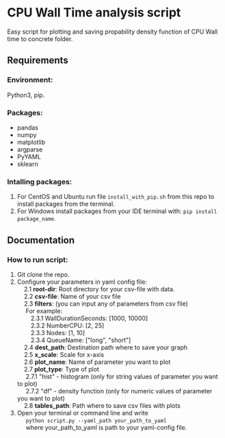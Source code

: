 # CPU Wall Time analysis script

Easy script for plotting and saving propability density function of CPU Wall time to concrete folder.

## Requirements
  ### Environment: 
  Python3, pip.
  ### Packages: 
  * pandas
  * numpy
  * matplotlib
  * argparse
  * PyYAML
  * sklearn
  ### Intalling packages:
  1. For CentOS and Ubuntu run file ```install_with_pip.sh``` from this repo to install packages from the terminal.
  2. For Windows install packages from your IDE terminal with: ```pip install package_name```.
  

## Documentation
  ### How to run script:<br/>
  1. Git clone the repo.<br/>
  2. Configure your parameters in yaml config file:<br/>
  &nbsp;&nbsp;&nbsp;&nbsp;2.1 **root-dir**: Root directory for your csv-file with data.<br/>
  &nbsp;&nbsp;&nbsp;&nbsp;2.2 **csv-file**: Name of your csv file<br/>
  &nbsp;&nbsp;&nbsp;&nbsp;2.3 **filters**: (you can input any of parameters from csv file) <br/>
  &nbsp;&nbsp;&nbsp;&nbsp; For example:<br/>
  &nbsp;&nbsp;&nbsp;&nbsp;&nbsp;&nbsp;&nbsp;&nbsp;2.3.1 WallDurationSeconds: [1000, 10000] <br/>
  &nbsp;&nbsp;&nbsp;&nbsp;&nbsp;&nbsp;&nbsp;&nbsp;2.3.2 NumberCPU: [2, 25] <br/>
  &nbsp;&nbsp;&nbsp;&nbsp;&nbsp;&nbsp;&nbsp;&nbsp;2.3.3 Nodes: [1, 10] <br/>
  &nbsp;&nbsp;&nbsp;&nbsp;&nbsp;&nbsp;&nbsp;&nbsp;2.3.4 QueueName: ["long", "short"] <br/>
  &nbsp;&nbsp;&nbsp;&nbsp;2.4 **dest_path**: Destination path where to save your graph <br/>
  &nbsp;&nbsp;&nbsp;&nbsp;2.5 **x_scale**: Scale for x-axis <br/>
  &nbsp;&nbsp;&nbsp;&nbsp;2.6 **plot_name**: Name of parameter you want to plot <br/>
  &nbsp;&nbsp;&nbsp;&nbsp;2.7 **plot_type**: Type of plot <br/>
  &nbsp;&nbsp;&nbsp;&nbsp;&nbsp;2.7.1 "hist" - histogram (only for string values of parameter you want to plot)<br/>
  &nbsp;&nbsp;&nbsp;&nbsp;&nbsp;2.7.2 "df" - density function (only for numeric values of parameter you want to plot)<br/>
  &nbsp;&nbsp;&nbsp;&nbsp;2.8 **tables_path**: Path where to save csv files with plots <br/>
  3. Open your terminal or command line and write <br/>  &nbsp;&nbsp;&nbsp;&nbsp; ```python script.py --yaml_path your_path_to_yaml``` <br/> &nbsp;&nbsp;&nbsp;&nbsp; where your_path_to_yaml is path to your yaml-config file.<br/>
